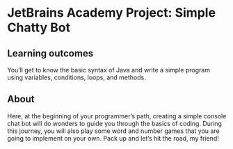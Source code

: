 # JetBrains Academy Project: Simple Chatty Bot

## Learning outcomes
You’ll get to know the basic syntax of Java and write a simple program using variables, conditions, loops, and methods.

## About
Here, at the beginning of your programmer’s path, creating a simple console chat bot will do wonders to guide you through the basics of coding. During this journey, you will also play some word and number games that you are going to implement on your own. Pack up and let’s hit the road, my friend!